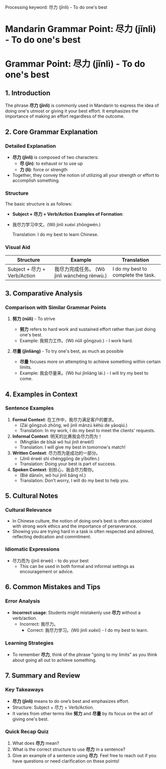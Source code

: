 Processing keyword: 尽力 (jǐnlì) - To do one's best
# Mandarin Grammar Point: 尽力 (jǐnlì) - To do one's best
# Grammar Point: 尽力 (jǐnlì) - To do one's best
## 1. Introduction
The phrase **尽力 (jǐnlì)** is commonly used in Mandarin to express the idea of doing one's utmost or giving it your best effort. It emphasizes the importance of making an effort regardless of the outcome.
## 2. Core Grammar Explanation
### Detailed Explanation
- **尽力 (jǐnlì)** is composed of two characters:
  - **尽 (jǐn)**: to exhaust or to use up
  - **力 (lì)**: force or strength
- Together, they convey the notion of utilizing all your strength or effort to accomplish something.
### Structure
The basic structure is as follows:
- **Subject + 尽力 + Verb/Action**
**Examples of Formation**:
- 我尽力学习中文。(Wǒ jìnlì xuéxí zhōngwén.)
  
   Translation: I do my best to learn Chinese.
### Visual Aid
| Structure         | Example                       | Translation                     |
|-------------------|-------------------------------|----------------------------------|
| Subject + 尽力 + Verb/Action | 我尽力完成任务。 (Wǒ jìnlì wánchéng rènwù.) | I do my best to complete the task. |
## 3. Comparative Analysis
### Comparison with Similar Grammar Points
1. **努力 (nǔlì)** - To strive
   - **努力** refers to hard work and sustained effort rather than just doing one's best.
   - Example: 我努力工作。(Wǒ nǔlì gōngzuò.) - I work hard.
  
2. **尽量 (jǐnliàng)** - To try one's best, as much as possible
   - **尽量** focuses more on attempting to achieve something within certain limits.
   - Example: 我会尽量来。(Wǒ huì jǐnliàng lái.) - I will try my best to come.
## 4. Examples in Context
### Sentence Examples
1. **Formal Context**: 在工作中，我尽力满足客户的要求。
   - (Zài gōngzuò zhōng, wǒ jìnlì mǎnzú kèhù de yāoqiú.)
   - Translation: In my work, I do my best to meet the clients' requests.
2. **Informal Context**: 明天的比赛我会尽力而为！
   - (Míngtiān de bǐsài wǒ huì jìnlì érwéi!)
   - Translation: I will give my best in tomorrow's match!
3. **Written Context**: 尽力而为是成功的一部分。
   - (Jìnlì érwéi shì chénggōng de yībùfèn.)
   - Translation: Doing your best is part of success.
4. **Spoken Context**: 别担心，我会尽力帮你。
   - (Bié dānxīn, wǒ huì jìnlì bāng nǐ.)
   - Translation: Don’t worry, I will do my best to help you.
## 5. Cultural Notes
### Cultural Relevance
- In Chinese culture, the notion of doing one’s best is often associated with strong work ethics and the importance of perseverance.
- Showing you are trying hard in a task is often respected and admired, reflecting dedication and commitment.
### Idiomatic Expressions
- 尽力而为 (jìnlì érwéi) - to do your best
   - This can be used in both formal and informal settings as encouragement or advice.
## 6. Common Mistakes and Tips
### Error Analysis
- **Incorrect usage**: Students might mistakenly use **尽力** without a verb/action.
  - Incorrect: 我尽力。
    - Correct: 我尽力学习。(Wǒ jìnlì xuéxí) - I do my best to learn.
### Learning Strategies
- To remember **尽力**, think of the phrase "going to my limits" as you think about going all out to achieve something.
## 7. Summary and Review
### Key Takeaways
- **尽力 (jǐnlì)** means to do one’s best and emphasizes effort.
- Structure: Subject + 尽力 + Verb/Action.
- It varies from other terms like **努力** and **尽量** by its focus on the act of giving one's best.
### Quick Recap Quiz
1. What does **尽力** mean?
2. What is the correct structure to use **尽力** in a sentence?
3. Give an example of a sentence using **尽力**. 
Feel free to reach out if you have questions or need clarification on these points!
